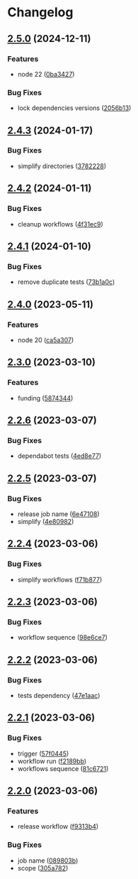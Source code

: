 # Changelog

## [2.5.0](https://github.com/filipecorrea/vicinityhash/compare/v2.4.3...v2.5.0) (2024-12-11)


### Features

* node 22 ([0ba3427](https://github.com/filipecorrea/vicinityhash/commit/0ba3427c80782e0df531b3bcd7d65b0b9eafdea2))


### Bug Fixes

* lock dependencies versions ([2056b13](https://github.com/filipecorrea/vicinityhash/commit/2056b13b27a59a460960cc3d6ab2f663e02af8c1))

## [2.4.3](https://github.com/filipecorrea/vicinityhash/compare/v2.4.2...v2.4.3) (2024-01-17)


### Bug Fixes

* simplify directories ([3782228](https://github.com/filipecorrea/vicinityhash/commit/3782228f4d44a65c40242f745345c47d1abd5b0f))

## [2.4.2](https://github.com/filipecorrea/vicinityhash/compare/v2.4.1...v2.4.2) (2024-01-11)


### Bug Fixes

* cleanup workflows ([4f31ec9](https://github.com/filipecorrea/vicinityhash/commit/4f31ec9419e9b77645f782d99857a0fc1dbb4319))

## [2.4.1](https://github.com/filipecorrea/vicinityhash/compare/v2.4.0...v2.4.1) (2024-01-10)


### Bug Fixes

* remove duplicate tests ([73b1a0c](https://github.com/filipecorrea/vicinityhash/commit/73b1a0c5f6c9c592d4be35280b2ed184acad727b))

## [2.4.0](https://github.com/filipecorrea/vicinityhash/compare/v2.3.0...v2.4.0) (2023-05-11)


### Features

* node 20 ([ca5a307](https://github.com/filipecorrea/vicinityhash/commit/ca5a3078e9748afe9a1ca27f6000a0afb29cafed))

## [2.3.0](https://github.com/filipecorrea/vicinityhash/compare/v2.2.6...v2.3.0) (2023-03-10)


### Features

* funding ([5874344](https://github.com/filipecorrea/vicinityhash/commit/587434476bd5954e05ce4aae05be15b04131c167))

## [2.2.6](https://github.com/filipecorrea/vicinityhash/compare/v2.2.5...v2.2.6) (2023-03-07)


### Bug Fixes

* dependabot tests ([4ed8e77](https://github.com/filipecorrea/vicinityhash/commit/4ed8e779ef604c4f7ff04dc0ce665441e30fde6e))

## [2.2.5](https://github.com/filipecorrea/vicinityhash/compare/v2.2.4...v2.2.5) (2023-03-07)


### Bug Fixes

* release job name ([6e47108](https://github.com/filipecorrea/vicinityhash/commit/6e4710883618b027a3a1ae4e85fc9aa3cbdd039a))
* simplify ([4e80982](https://github.com/filipecorrea/vicinityhash/commit/4e809822c0d4dcb8e63fe815e1228b05942a6d0b))

## [2.2.4](https://github.com/filipecorrea/vicinityhash/compare/v2.2.3...v2.2.4) (2023-03-06)


### Bug Fixes

* simplify workflows ([f71b877](https://github.com/filipecorrea/vicinityhash/commit/f71b87743e5a3a1fd67046334e8162d563f9a03f))

## [2.2.3](https://github.com/filipecorrea/vicinityhash/compare/v2.2.2...v2.2.3) (2023-03-06)


### Bug Fixes

* workflow sequence ([98e6ce7](https://github.com/filipecorrea/vicinityhash/commit/98e6ce77cec3091d153e75c0bbbc74140395f25e))

## [2.2.2](https://github.com/filipecorrea/vicinityhash/compare/v2.2.1...v2.2.2) (2023-03-06)


### Bug Fixes

* tests dependency ([47e1aac](https://github.com/filipecorrea/vicinityhash/commit/47e1aac9e4a2fd8aa5fb73ee586e9ea65e9822ff))

## [2.2.1](https://github.com/filipecorrea/vicinityhash/compare/v2.2.0...v2.2.1) (2023-03-06)


### Bug Fixes

* trigger ([57f0445](https://github.com/filipecorrea/vicinityhash/commit/57f0445ff14a87a2da9479b2738e1e09ca822e2b))
* workflow run ([f2189bb](https://github.com/filipecorrea/vicinityhash/commit/f2189bbb075e798c6dc7c740f5685c97b184c13a))
* workflows sequence ([81c6721](https://github.com/filipecorrea/vicinityhash/commit/81c6721bdabab0ad228e9272e23977b389c7d44b))

## [2.2.0](https://github.com/filipecorrea/vicinityhash/compare/v2.1.2...v2.2.0) (2023-03-06)


### Features

* release workflow ([f9313b4](https://github.com/filipecorrea/vicinityhash/commit/f9313b440891df061ee563da9545d68c5721487a))


### Bug Fixes

* job name ([089803b](https://github.com/filipecorrea/vicinityhash/commit/089803b9d6932c7ab9fc9b25f2191d893eeff58c))
* scope ([305a782](https://github.com/filipecorrea/vicinityhash/commit/305a782deaa7bc504f69f2ff60569ae1efcce2a1))
